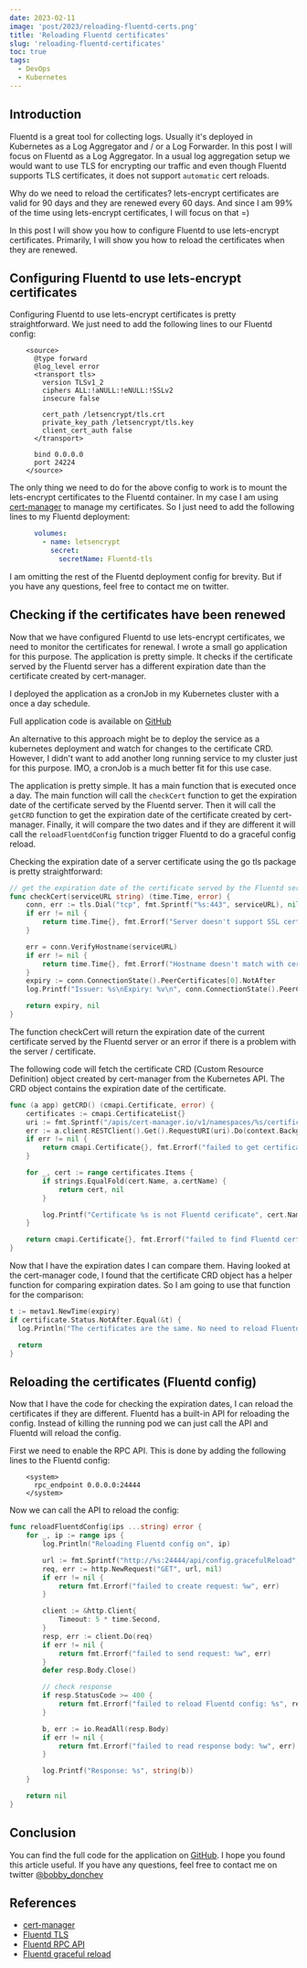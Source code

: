 ```yaml
---
date: 2023-02-11
image: 'post/2023/reloading-fluentd-certs.png'
title: 'Reloading Fluentd certificates'
slug: 'reloading-fluentd-certificates'
toc: true
tags:
  - DevOps
  - Kubernetes
---
```


## Introduction

Fluentd is a great tool for collecting logs. Usually it's deployed in Kubernetes as a Log Aggregator and / or a Log Forwarder. In this post I will focus on Fluentd as a Log Aggregator. In a usual log aggregation setup we would want to use TLS for encrypting our traffic and even though Fluentd supports TLS certificates, it does not support `automatic` cert reloads. 

Why do we need to reload the certificates? lets-encrypt certificates are valid for 90 days and they are renewed every 60 days. And since I am 99% of the time using lets-encrypt certificates, I will focus on that =)

In this post I will show you how to configure Fluentd to use lets-encrypt certificates. Primarily, I will show you how to reload the certificates when they are renewed.


## Configuring Fluentd to use lets-encrypt certificates

Configuring Fluentd to use lets-encrypt certificates is pretty straightforward. We just need to add the following lines to our Fluentd config:

```Fluentd
    <source>
      @type forward
      @log_level error
      <transport tls>
        version TLSv1_2
        ciphers ALL:!aNULL:!eNULL:!SSLv2
        insecure false

        cert_path /letsencrypt/tls.crt
        private_key_path /letsencrypt/tls.key
        client_cert_auth false
      </transport>

      bind 0.0.0.0
      port 24224
    </source>
```

The only thing we need to do for the above config to work is to mount the lets-encrypt certificates to the Fluentd container. In my case I am using  [cert-manager](https://cert-manager.io/) to manage my certificates. So I just need to add the following lines to my Fluentd deployment:

```yaml
      volumes:
        - name: letsencrypt
          secret:
            secretName: Fluentd-tls
```

I am omitting the rest of the Fluentd deployment config for brevity. But if you have any questions, feel free to contact me on twitter.

## Checking if the certificates have been renewed

Now that we have configured Fluentd to use lets-encrypt certificates, we need to monitor the certificates for renewal. I wrote a small go application for this purpose. The application is pretty simple. It checks if the certificate served by the Fluentd server has a different expiration date than the certificate created by cert-manager. 

I deployed the application as a cronJob in my Kubernetes cluster with a once a day schedule.

Full application code is available on [GitHub](https://github.com/donchev7/Fluentd-reloader)

An alternative to this approach might be to deploy the service as a kubernetes deployment and watch for changes to the certificate CRD. However, I didn't want to add another long running service to my cluster just for this purpose. IMO, a cronJob is a much better fit for this use case.

The application is pretty simple. It has a main function that is executed once a day. The main function will call the `checkCert` function to get the expiration date of the certificate served by the Fluentd server. Then it will call the `getCRD` function to get the expiration date of the certificate created by cert-manager. Finally, it will compare the two dates and if they are different it will call the `reloadFluentdConfig` function trigger Fluentd to do a graceful config reload.

Checking the expiration date of a server certificate using the go tls package is pretty straightforward:

```go
// get the expiration date of the certificate served by the Fluentd server
func checkCert(serviceURL string) (time.Time, error) {
	conn, err := tls.Dial("tcp", fmt.Sprintf("%s:443", serviceURL), nil)
	if err != nil {
		return time.Time{}, fmt.Errorf("Server doesn't support SSL certificate err: %w", err)
	}

	err = conn.VerifyHostname(serviceURL)
	if err != nil {
		return time.Time{}, fmt.Errorf("Hostname doesn't match with certificate: %w", err)
	}
	expiry := conn.ConnectionState().PeerCertificates[0].NotAfter
	log.Printf("Issuer: %s\nExpiry: %v\n", conn.ConnectionState().PeerCertificates[0].Issuer, expiry.Format(time.RFC850))

	return expiry, nil
}
```

The function checkCert will return the expiration date of the current certificate served by the Fluentd server or an error if there is a problem with the server / certificate.


The following code will fetch the certificate CRD (Custom Resource Definition) object created by cert-manager from the Kubernetes API. The CRD object contains the expiration date of the certificate.

```go
func (a app) getCRD() (cmapi.Certificate, error) {
	certificates := cmapi.CertificateList{}
	uri := fmt.Sprintf("/apis/cert-manager.io/v1/namespaces/%s/certificates", a.namespace)
	err := a.client.RESTClient().Get().RequestURI(uri).Do(context.Background()).Into(&certificates)
	if err != nil {
		return cmapi.Certificate{}, fmt.Errorf("failed to get certificates: %w", err)
	}

	for _, cert := range certificates.Items {
		if strings.EqualFold(cert.Name, a.certName) {
			return cert, nil
		}

		log.Printf("Certificate %s is not Fluentd cerificate", cert.Name)
	}

	return cmapi.Certificate{}, fmt.Errorf("failed to find Fluentd certificate")
}

```

Now that I have the expiration dates I can compare them. Having looked at the cert-manager code, I found that the certificate CRD object has a helper function for comparing expiration dates. So I am going to use that function for the comparison:

```go
t := metav1.NewTime(expiry)
if certificate.Status.NotAfter.Equal(&t) {
  log.Println("The certificates are the same. No need to reload Fluentd config")

  return
}
```

## Reloading the certificates (Fluentd config)

Now that I have the code for checking the expiration dates, I can reload the certificates if they are different. Fluentd has a built-in API for reloading the config. Instead of killing the running pod we can just call the API and Fluentd will reload the config.

First we need to enable the RPC API. This is done by adding the following lines to the Fluentd config:

```Fluentd
    <system>
      rpc_endpoint 0.0.0.0:24444
    </system>
```

Now we can call the API to reload the config:

```go
func reloadFluentdConfig(ips ...string) error {
	for _, ip := range ips {
		log.Println("Reloading Fluentd config on", ip)

		url := fmt.Sprintf("http://%s:24444/api/config.gracefulReload", ip)
		req, err := http.NewRequest("GET", url, nil)
		if err != nil {
			return fmt.Errorf("failed to create request: %w", err)
		}

		client := &http.Client{
			Timeout: 5 * time.Second,
		}
		resp, err := client.Do(req)
		if err != nil {
			return fmt.Errorf("failed to send request: %w", err)
		}
		defer resp.Body.Close()

		// check response
		if resp.StatusCode >= 400 {
			return fmt.Errorf("failed to reload Fluentd config: %s", resp.Status)
		}

		b, err := io.ReadAll(resp.Body)
		if err != nil {
			return fmt.Errorf("failed to read response body: %w", err)
		}

		log.Printf("Response: %s", string(b))
	}

	return nil
}
```

## Conclusion

You can find the full code for the application on [GitHub](https://github.com/donchev7/Fluentd-reloader). I hope you found this article useful. If you have any questions, feel free to contact me on twitter [@bobby_donchev](https://twitter.com/bobby_donchev)

## References

  * [cert-manager](https://cert-manager.io/)
  * [Fluentd TLS](https://docs.fluentd.org/input/forward#tls-configuration)
  * [Fluentd RPC API](https://docs.fluentd.org/deployment/rpc)
  * [Fluentd graceful reload](https://docs.fluentd.org/deployment/signals#sigusr2)